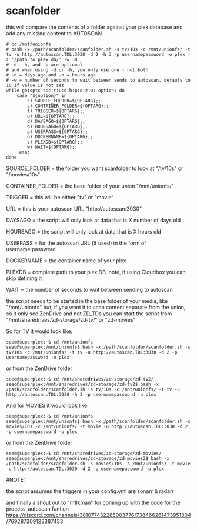 # scanfolder

this will compare the contents of a folder against your plex database and add any missing content to AUTOSCAN

```
# cd /mnt/unionfs
# bash -x /path/scanfolder/scanfolder.sh -s tv/10s -c /mnt/unionfs/ -t tv -u http://autoscan.TDL:3030 -d 2 -h 3 -p usernamepassword -o plex -z '/path to plex db/' -w 30
# -d, -h, and -p are optional
# and when using -d or -h, you only use one - not both
# -d = days ago and -h = hours ago
# -w = number of seconds to wait between sends to autoscan, defauls to 10 if value is not set
while getopts s:c:t:u:d:h:p:o:z:w: option; do 
    case "${option}" in
        s) SOURCE_FOLDER=${OPTARG};;
        c) CONTAINER_FOLDER=${OPTARG};;
        t) TRIGGER=${OPTARG};;
        u) URL=${OPTARG};;
        d) DAYSAGO=${OPTARG};;
        h) HOURSAGO=${OPTARG};;
        p) USERPASS=${OPTARG};;
        o) DOCKERNAME=${OPTARG};;
        z) PLEXDB=${OPTARG};;
        w) WAIT=${OPTARG};;
     esac
done
```
SOURCE_FOLDER = the folder you want scanfolder to look at "/tv/10s" or "/movies/10s" 

CONTAINER_FOLDER = the base folder of your union "/mnt/unionfs/"

TRIGGER = this will be either "tv" or "movie"

URL = this is your autoscan URL "http://autoscan:3030"

DAYSAGO = the script will only look at data that is X number of days old

HOURSAGO = the script will only look at data that is X hours old

USERPASS = for the autoscan URL (if used) in the form of username:password

DOCKERNAME = the container name of your plex

PLEXDB = complete path to your plex DB, note, if using Cloudbox you can skip defining it

WAIT = the number of seconds to wait between sending to autoscan

the script needs to be started in the base folder of your media, like "/mnt/unionfs"
but, if you want it to scan content separate from the union, so it only see ZenDrive and not ZD_TDs
you can start the script from "/mnt/sharedrives/zd-storage/zd-tv/"  or "zd-movies"

So for TV it would look like:
```
seed@superplex:~$ cd /mnt/unionfs
seed@superplex:/mnt/unionfs$ bash -x /path/scanfolder/scanfolder.sh -s tv/10s -c /mnt/unionfs/ -t tv -u http://autoscan.TDL:3030 -d 2 -p usernamepassword -o plex
```
or from the ZenDrive folder
```
seed@superplex:~$ cd /mnt/sharedrives/zd-storage/zd-tv2/
seed@superplex:/mnt/sharedrives/zd-storage/zd-tv2$ bash -x /path/scanfolder/scanfolder.sh -s tv/10s -c /mnt/unionfs/ -t tv -u http://autoscan.TDL:3030 -h 3 -p usernamepassword -o plex
```

And for MOVIES it would look like:
```
seed@superplex:~$ cd /mnt/unionfs
seed@superplex:/mnt/unionfs$ bash -x /path/scanfolder/scanfolder.sh -s movies/10s -c /mnt/unionfs/ -t movie -u http://autoscan.TDL:3030 -d 2 -p usernamepassword -o plex
```
or from the ZenDrive folder
```
seed@superplex:~$ cd /mnt/sharedrives/zd-storage/zd-movies/
seed@superplex:/mnt/sharedrives/zd-storage/zd-movies2$ bash -x /path/scanfolder/scanfolder.sh -s movies/10s -c /mnt/unionfs/ -t movie -u http://autoscan.TDL:3030 -d 2 -p usernamepassword -o plex
```



#NOTE:

the script assumes the triggers in your config.yml are sonarr & radarr

and finally a shout out to "m1lkman" for coming up with the code for the process_autoscan funtion
https://discord.com/channels/381077432285003776/738466261473951804/769287309123387433
